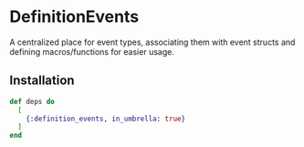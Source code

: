 # DefinitionEvents

A centralized place for event types, associating them with event structs and
defining macros/functions for easier usage.

## Installation

```elixir
def deps do
  [
    {:definition_events, in_umbrella: true}
  ]
end
```
